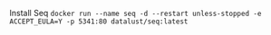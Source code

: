 Install Seq
`docker run --name seq -d --restart unless-stopped -e ACCEPT_EULA=Y -p 5341:80 datalust/seq:latest`
